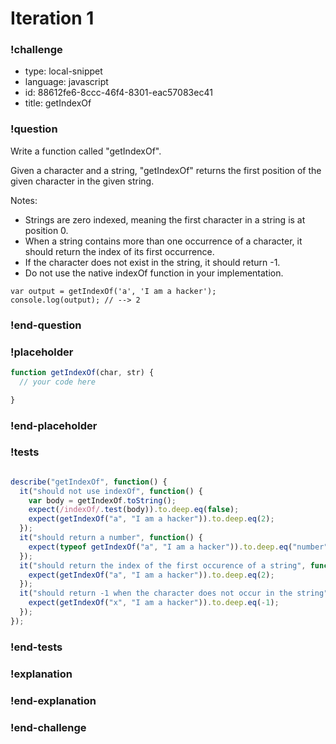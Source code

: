 # Iteration 1

### !challenge

* type: local-snippet
* language: javascript
* id: 88612fe6-8ccc-46f4-8301-eac57083ec41
* title: getIndexOf

### !question

Write a function called "getIndexOf".

Given a character and a string, "getIndexOf" returns the first position of the given character in the given string.

Notes:
* Strings are zero indexed, meaning the first character in a string is at position 0.
* When a string contains more than one occurrence of a character, it should return the index of its first occurrence.
* If the character does not exist in the string, it should return -1.
* Do not use the native indexOf function in your implementation.

```
var output = getIndexOf('a', 'I am a hacker');
console.log(output); // --> 2
```

### !end-question

### !placeholder

```js
function getIndexOf(char, str) {
  // your code here

}
```

### !end-placeholder

### !tests

```js

describe("getIndexOf", function() {
  it("should not use indexOf", function() {
    var body = getIndexOf.toString();
    expect(/indexOf/.test(body)).to.deep.eq(false);
    expect(getIndexOf("a", "I am a hacker")).to.deep.eq(2);
  });
  it("should return a number", function() {
    expect(typeof getIndexOf("a", "I am a hacker")).to.deep.eq("number");
  });
  it("should return the index of the first occurence of a string", function() {
    expect(getIndexOf("a", "I am a hacker")).to.deep.eq(2);
  });
  it("should return -1 when the character does not occur in the string", function() {
    expect(getIndexOf("x", "I am a hacker")).to.deep.eq(-1);
  });
});


```

### !end-tests

### !explanation

### !end-explanation

### !end-challenge
